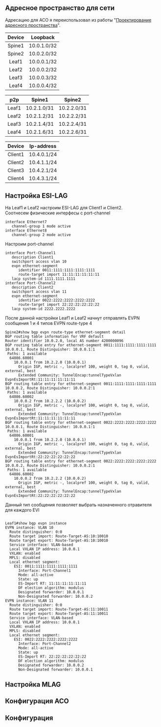 ## Адресное пространство для сети
Адресацию для АСО я переиспользовал из работы "[Проектирование адресного пространства](https://github.com/Vorobey1/otus-dc-network-design/edit/main/lab1/README.md)".

|Device |Loopback    |
|:-----:|:----------:|
|Spine1 |10.0.1.0/32 |
|Spine2 |10.0.2.0/32 |
|Leaf1  |10.0.0.1/32 |
|Leaf2  |10.0.0.2/32 |
|Leaf3  |10.0.0.3/32 |
|Leaf4  |10.0.0.4/32 |

|p2p         |Spine1      |Spine2      |
|:----------:|:----------:|:----------:|
|Leaf1       |10.2.1.0/31 |10.2.2.0/31 |
|Leaf2       |10.2.1.2/31 |10.2.2.2/31 |
|Leaf3       |10.2.1.4/31 |10.2.2.4/31 |
|Leaf4       |10.2.1.6/31 |10.2.2.6/31 |

|Device  |Ip-address  |
|:------:|:----------:|
|Client1 |10.4.0.1/24 |
|Client2 |10.4.1.1/24 |
|Client3 |10.4.2.1/24 |
|Client4 |10.4.3.1/24 |

## Настройка ESI-LAG
На Leaf1 и Leaf2 настроим ESI-LAG для Client1 и Client2.  
Соотнесем физические интерфесы с port-channel
```
interface Ethernet7
   channel-group 1 mode active
interface Ethernet8
   channel-group 2 mode active
```
Настроим port-channel
```
interface Port-Channel1
   description Client1
   switchport access vlan 10
   evpn ethernet-segment
      identifier 0011:1111:1111:1111:1111
      route-target import 11:11:11:11:11:11
   lacp system-id 1111.1111.1111
interface Port-Channel2
   description Client2
   switchport access vlan 11
   evpn ethernet-segment
      identifier 0022:2222:2222:2222:2222
      route-target import 22:22:22:22:22:22
   lacp system-id 2222.2222.2222
```
После данной настройки Leaf1 и Leaf2 начнут отправлять EVPN сообщения 1 и 4 типов
EVPN route-type 4
```
Spine2#show bgp evpn route-type ethernet-segment detail
BGP routing table information for VRF default
Router identifier 10.0.2.0, local AS number 4200000096
BGP routing table entry for ethernet-segment 0011:1111:1111:1111:1111 10.0.0.1, Route Distinguisher: 10.0.0.1:1
 Paths: 1 available
  64086.60001
    10.0.0.1 from 10.2.2.0 (10.0.0.1)
      Origin IGP, metric -, localpref 100, weight 0, tag 0, valid, external, best
      Extended Community: TunnelEncap:tunnelTypeVxlan EvpnEsImportRt:11:11:11:11:11:11
BGP routing table entry for ethernet-segment 0011:1111:1111:1111:1111 10.0.0.2, Route Distinguisher: 10.0.0.2:1
 Paths: 1 available
  64086.60002
    10.0.0.2 from 10.2.2.2 (10.0.0.2)
      Origin IGP, metric -, localpref 100, weight 0, tag 0, valid, external, best
      Extended Community: TunnelEncap:tunnelTypeVxlan EvpnEsImportRt:11:11:11:11:11:11
BGP routing table entry for ethernet-segment 0022:2222:2222:2222:2222 10.0.0.1, Route Distinguisher: 10.0.0.1:1
 Paths: 1 available
  64086.60001
    10.0.0.1 from 10.2.2.0 (10.0.0.1)
      Origin IGP, metric -, localpref 100, weight 0, tag 0, valid, external, best
      Extended Community: TunnelEncap:tunnelTypeVxlan EvpnEsImportRt:22:22:22:22:22:22
BGP routing table entry for ethernet-segment 0022:2222:2222:2222:2222 10.0.0.2, Route Distinguisher: 10.0.0.2:1
 Paths: 1 available
  64086.60002
    10.0.0.2 from 10.2.2.2 (10.0.0.2)
      Origin IGP, metric -, localpref 100, weight 0, tag 0, valid, external, best
      Extended Community: TunnelEncap:tunnelTypeVxlan EvpnEsImportRt:22:22:22:22:22:22
```
Данный тип сообщения позволяет выбрать назначенного отравителя для каждого EVI
```

Leaf1#show bgp evpn instance 
EVPN instance: VLAN 10
  Route distinguisher: 0:0
  Route target import: Route-Target-AS:10:10010
  Route target export: Route-Target-AS:10:10010
  Service interface: VLAN-based
  Local VXLAN IP address: 10.0.0.1
  VXLAN: enabled
  MPLS: disabled
  Local ethernet segment:
    ESI: 0011:1111:1111:1111:1111
      Interface: Port-Channel1
      Mode: all-active
      State: up
      ES-Import RT: 11:11:11:11:11:11
      DF election algorithm: modulus
      Designated forwarder: 10.0.0.1
      Non-Designated forwarder: 10.0.0.2
EVPN instance: VLAN 11
  Route distinguisher: 0:0
  Route target import: Route-Target-AS:11:10011
  Route target export: Route-Target-AS:11:10011
  Service interface: VLAN-based
  Local VXLAN IP address: 10.0.0.1
  VXLAN: enabled
  MPLS: disabled
  Local ethernet segment:
    ESI: 0022:2222:2222:2222:2222
      Interface: Port-Channel2
      Mode: all-active
      State: up
      ES-Import RT: 22:22:22:22:22:22
      DF election algorithm: modulus
      Designated forwarder: 10.0.0.2
      Non-Designated forwarder: 10.0.0.1
```
## Настройка MLAG

## Конфигурация АСО

## Конфигурация

